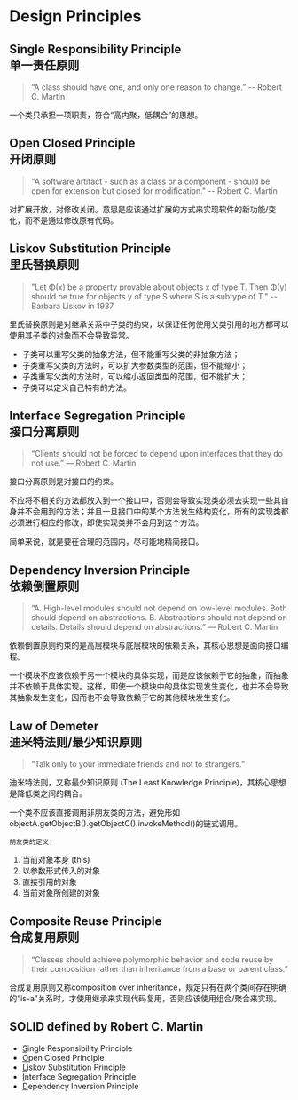 # Design Principles

## Single Responsibility Principle <br> 单一责任原则

> “A class should have one, and only one reason to change.” -- Robert C. Martin

一个类只承担一项职责，符合“高内聚，低耦合”的思想。

## Open Closed Principle <br> 开闭原则

> "A software artifact - such as a class or a component - should be open for extension but closed for modification." --
> Robert C. Martin

对扩展开放，对修改关闭。意思是应该通过扩展的方式来实现软件的新功能/变化，而不是通过修改原有代码。

## Liskov Substitution Principle <br> 里氏替换原则

> "Let Φ(x) be a property provable about objects x of type T. Then Φ(y) should be true for objects y of type S where S
> is a subtype of T." -- Barbara Liskov in 1987

里氏替换原则是对继承关系中子类的约束，以保证任何使用父类引用的地方都可以使用其子类的对象而不会导致异常。

* 子类可以重写父类的抽象方法，但不能重写父类的非抽象方法；
* 子类重写父类的方法时，可以扩大参数类型的范围，但不能缩小；
* 子类重写父类的方法时，可以缩小返回类型的范围，但不能扩大；
* 子类可以定义自己特有的方法。

## Interface Segregation Principle <br> 接口分离原则

> “Clients should not be forced to depend upon interfaces that they do not use.” — Robert C. Martin

接口分离原则是对接口的约束。

不应将不相关的方法都放入到一个接口中，否则会导致实现类必须去实现一些其自身并不会用到的方法；并且一旦接口中的某个方法发生结构变化，所有的实现类都必须进行相应的修改，即使实现类并不会用到这个方法。

简单来说，就是要在合理的范围内，尽可能地精简接口。

## Dependency Inversion Principle <br> 依赖倒置原则

> “A. High-level modules should not depend on low-level modules. Both should depend on abstractions.
> B. Abstractions should not depend on details. Details should depend on abstractions.” — Robert C. Martin

依赖倒置原则约束的是高层模块与底层模块的依赖关系，其核心思想是面向接口编程。

一个模块不应该依赖于另一个模块的具体实现，而是应该依赖于它的抽象，而抽象并不依赖于具体实现。这样，即使一个模块中的具体实现发生变化，也并不会导致其抽象发生变化，因而也不会导致依赖于它的其他模块发生变化。

## Law of Demeter <br> 迪米特法则/最少知识原则

> “Talk only to your immediate friends and not to strangers.”

迪米特法则，又称最少知识原则 (The Least Knowledge Principle)，其核心思想是降低类之间的耦合。

一个类不应该直接调用非朋友类的方法，避免形如objectA.getObjectB().getObjectC().invokeMethod()的链式调用。

`朋友类的定义:`

1. 当前对象本身 (this)
2. 以参数形式传入的对象
3. 直接引用的对象
4. 当前对象所创建的对象

## Composite Reuse Principle <br> 合成复用原则

> “Classes should achieve polymorphic behavior and code reuse by their composition rather than inheritance from a base
> or parent class.”

合成复用原则又称composition over inheritance，规定只有在两个类间存在明确的“is-a”关系时，才使用继承来实现代码复用，否则应该使用组合/聚合来实现。

## SOLID defined by Robert C. Martin

* <u>S</u>ingle Responsibility Principle
* <u>O</u>pen Closed Principle
* <u>L</u>iskov Substitution Principle
* <u>I</u>nterface Segregation Principle
* <u>D</u>ependency Inversion Principle
